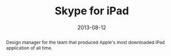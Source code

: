 ---
layout: article.njk
tags: mobile
title: Skype for iPad
date: 2013-08-12
client: Microsoft
abstract: Design manager for the team that produced Apple's most downloaded iPad application of all time.
headline: Blending desktop and mobile paradigms
hero: 
 - /assets/hero/skype/ipad.jpg
thumbnail:
 - thumbnail-ipad.png
collaborators:
 - Antonio Pedro Rezende
 - Daniel Winston
 - Jaak Parik
 - Oliver Reitalu
 - Stuart Bayston
media:
 - ipad-profile.png
 - ipad-emoticons.png
 - ipad-dialpad.png
 - ipad-chat.png
text:
 - I was the Interaction designer, then design manager for the Skype for iPad 
   client, recognised by Apple in 2013 as the most downloaded free iPad 
   application of all time.
 - After initial explorations with the form, myself and the team committed to 
   the split view pattern to give familiarity to users of the desktop 
   application while re-using much of the phone client patterns in the left-hand
   navigation.
---